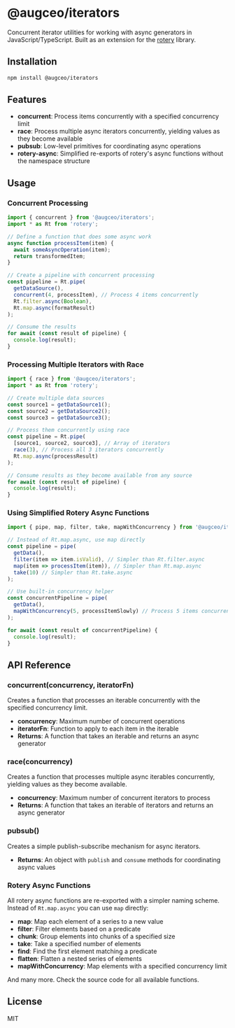 # @augceo/iterators

Concurrent iterator utilities for working with async generators in JavaScript/TypeScript. Built as an extension for the [rotery](https://github.com/somnicattus/rotery) library.

## Installation

```bash
npm install @augceo/iterators
```

## Features

- **concurrent**: Process items concurrently with a specified concurrency limit
- **race**: Process multiple async iterators concurrently, yielding values as they become available
- **pubsub**: Low-level primitives for coordinating async operations
- **rotery-async**: Simplified re-exports of rotery's async functions without the namespace structure

## Usage

### Concurrent Processing

```typescript
import { concurrent } from '@augceo/iterators';
import * as Rt from 'rotery';

// Define a function that does some async work
async function processItem(item) {
  await someAsyncOperation(item);
  return transformedItem;
}

// Create a pipeline with concurrent processing
const pipeline = Rt.pipe(
  getDataSource(),
  concurrent(4, processItem), // Process 4 items concurrently
  Rt.filter.async(Boolean),
  Rt.map.async(formatResult)
);

// Consume the results
for await (const result of pipeline) {
  console.log(result);
}
```

### Processing Multiple Iterators with Race

```typescript
import { race } from '@augceo/iterators';
import * as Rt from 'rotery';

// Create multiple data sources
const source1 = getDataSource1();
const source2 = getDataSource2();
const source3 = getDataSource3();

// Process them concurrently using race
const pipeline = Rt.pipe(
  [source1, source2, source3], // Array of iterators
  race(3), // Process all 3 iterators concurrently
  Rt.map.async(processResult)
);

// Consume results as they become available from any source
for await (const result of pipeline) {
  console.log(result);
}
```

### Using Simplified Rotery Async Functions

```typescript
import { pipe, map, filter, take, mapWithConcurrency } from '@augceo/iterators';

// Instead of Rt.map.async, use map directly
const pipeline = pipe(
  getData(),
  filter(item => item.isValid), // Simpler than Rt.filter.async
  map(item => processItem(item)), // Simpler than Rt.map.async
  take(10) // Simpler than Rt.take.async
);

// Use built-in concurrency helper
const concurrentPipeline = pipe(
  getData(),
  mapWithConcurrency(5, processItemSlowly) // Process 5 items concurrently
);

for await (const result of concurrentPipeline) {
  console.log(result);
}
```

## API Reference

### concurrent(concurrency, iteratorFn)

Creates a function that processes an iterable concurrently with the specified concurrency limit.

- **concurrency**: Maximum number of concurrent operations
- **iteratorFn**: Function to apply to each item in the iterable
- **Returns**: A function that takes an iterable and returns an async generator

### race(concurrency)

Creates a function that processes multiple async iterables concurrently, yielding values as they become available.

- **concurrency**: Maximum number of concurrent iterators to process
- **Returns**: A function that takes an iterable of iterators and returns an async generator

### pubsub()

Creates a simple publish-subscribe mechanism for async iterators.

- **Returns**: An object with `publish` and `consume` methods for coordinating async values

### Rotery Async Functions

All rotery async functions are re-exported with a simpler naming scheme. Instead of `Rt.map.async` you can use `map` directly:

- **map**: Map each element of a series to a new value
- **filter**: Filter elements based on a predicate
- **chunk**: Group elements into chunks of a specified size
- **take**: Take a specified number of elements
- **find**: Find the first element matching a predicate
- **flatten**: Flatten a nested series of elements
- **mapWithConcurrency**: Map elements with a specified concurrency limit

And many more. Check the source code for all available functions.

## License

MIT
